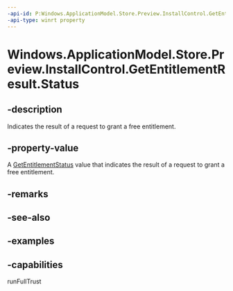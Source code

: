 ```yaml
---
-api-id: P:Windows.ApplicationModel.Store.Preview.InstallControl.GetEntitlementResult.Status
-api-type: winrt property
---
```


<!-- Property syntax.
public GetEntitlementStatus Status { get; }
-->

# Windows.ApplicationModel.Store.Preview.InstallControl.GetEntitlementResult.Status

## -description
Indicates the result of a request to grant a free entitlement.

## -property-value
A [GetEntitlementStatus](getentitlementstatus.md) value that indicates the result of a request to grant a free entitlement.

## -remarks

## -see-also

## -examples

## -capabilities
runFullTrust
